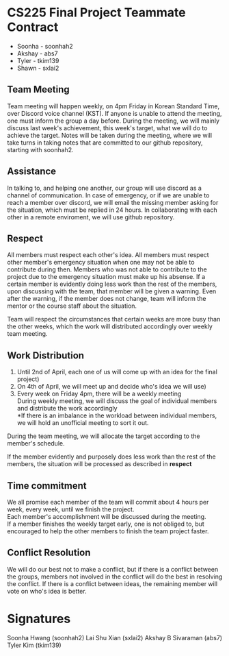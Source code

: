 # CS225 Final Project Teammate Contract
 - Soonha - soonhah2
 - Akshay - abs7
 - Tyler - tkim139
 - Shawn - sxlai2

## Team Meeting
Team meeting will happen weekly, on 4pm Friday in Korean Standard Time, over Discord voice channel (KST). If anyone is unable to attend the meeting, one must inform the group a day before. During the meeting, we will mainly discuss last week's achievement, this week's target, what we will do to achieve the target. Notes will be taken during the meeting, where we will take turns in taking notes that are committed to our github repository, starting with soonhah2.

## Assistance
In talking to, and helping one another, our group will use discord as a channel of communication. In case of emergency, or if we are unable to reach a member over discord, we will email the missing member asking for the situation, which must be replied in 24 hours. In collaborating with each other in a remote enviroment, we will use github repository.

## Respect
All members must respect each other's idea. All members must respect other member's emergency situation when one may not be able to contribute during then. Members who was not able to contribute to the project due to the emergency situation must make up his absense. If a certain member is evidently doing less work than the rest of the members, upon discussing with the team, that member will be given a warning. Even after the warning, if the member does not change, team will inform the mentor or the course staff about the situation. <br/>

Team will respect the circumstances that certain weeks are more busy than the other weeks, which the work will distributed accordingly over weekly team meeting.

## Work Distribution
1. Until 2nd of April, each one of us will come up with an idea for the final project) <br/>
2. On 4th of April, we will meet up and decide who's idea we will use)<br/>
3. Every week on Friday 4pm, there will be a weekly meeting <br/>
</t>During weekly meeting, we will discuss the goal of individual members and distribute the work accordingly <br/>
*If there is an imbalance in the workload between individual members, we will hold an unofficial meeting to sort it out.

During the team meeting, we will allocate the target according to the member's schedule. <br>

If the member evidently and purposely does less work than the rest of the members, the situation will be processed as described in <strong>respect</strong>

## Time commitment
We all promise each member of the team will commit about 4 hours per week, every week, until we finish the project. <br/>
Each member's accomplishment will be discussed during the meeting. <br/>
If a member finishes the weekly target early, one is not obliged to, but encouraged to help the other members to finish the team project faster. <br>


## Conflict Resolution
We will do our best not to make a conflict, but if there is a conflict between the groups, members not involved in the conflict will do the best in resolving the conflict.
If there is a conflict between ideas, the remaining member will vote on who's idea is better.


# Signatures

Soonha Hwang (soonhah2)
Lai Shu Xian (sxlai2)
Akshay B Sivaraman (abs7)
Tyler Kim (tkim139)
